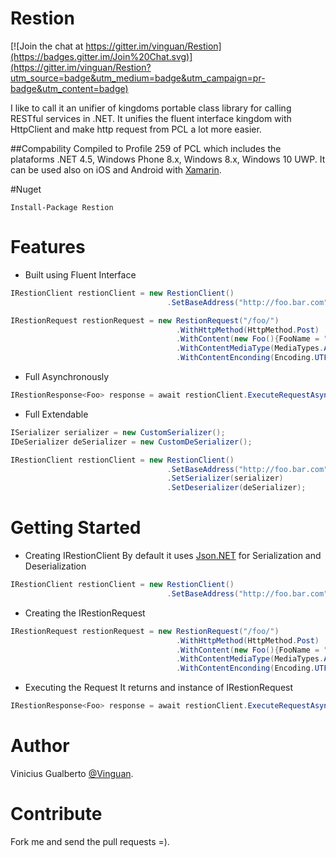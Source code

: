 # Restion

[![Join the chat at https://gitter.im/vinguan/Restion](https://badges.gitter.im/Join%20Chat.svg)](https://gitter.im/vinguan/Restion?utm_source=badge&utm_medium=badge&utm_campaign=pr-badge&utm_content=badge)

I like to call it an unifier of kingdoms portable class library for calling RESTful services in .NET. 
It unifies the fluent interface kingdom with HttpClient and make http request from PCL a lot more easier.

##Compability
Compiled to Profile 259 of PCL which includes the plataforms .NET 4.5, Windows Phone 8.x, Windows 8.x, Windows 10 UWP. It can be used also on iOS and Android with [Xamarin](http://xamarin.com).

#Nuget
```
Install-Package Restion
```

# Features
* Built using Fluent Interface 
```csharp
IRestionClient restionClient = new RestionClient()
                                   .SetBaseAddress("http://foo.bar.com");

IRestionRequest restionRequest = new RestionRequest("/foo/")
                                     .WithHttpMethod(HttpMethod.Post)
                                     .WithContent(new Foo(){FooName = "1"})
                                     .WithContentMediaType(MediaTypes.ApplicationJson)
                                     .WithContentEnconding(Encoding.UTF8);
```
* Full Asynchronously
``` csharp
IRestionResponse<Foo> response = await restionClient.ExecuteRequestAsync<Foo>(restionRequest);
```
* Full Extendable
```csharp
ISerializer serializer = new CustomSerializer(); 
IDeSerializer deSerializer = new CustomDeSerializer(); 

IRestionClient restionClient = new RestionClient()
                                   .SetBaseAddress("http://foo.bar.com")
                                   .SetSerializer(serializer)
                                   .SetDeserializer(deSerializer);

```
# Getting Started
* Creating IRestionClient 
By default it uses [Json.NET](http://www.newtonsoft.com/json) for Serialization and Deserialization
```csharp
IRestionClient restionClient = new RestionClient()
                                   .SetBaseAddress("http://foo.bar.com");
```
* Creating the IRestionRequest
```csharp
IRestionRequest restionRequest = new RestionRequest("/foo/")
                                     .WithHttpMethod(HttpMethod.Post)
                                     .WithContent(new Foo(){FooName = "1"})
                                     .WithContentMediaType(MediaTypes.ApplicationJson)
                                     .WithContentEnconding(Encoding.UTF8);
```
* Executing the Request
It returns and instance of IRestionRequest<TContent>
```csharp
IRestionResponse<Foo> response = await restionClient.ExecuteRequestAsync<Foo>(restionRequest);
```

# Author
Vinicius Gualberto [@Vinguan](http://twitter.com/vinguan).

# Contribute
Fork me and send the pull requests =).


